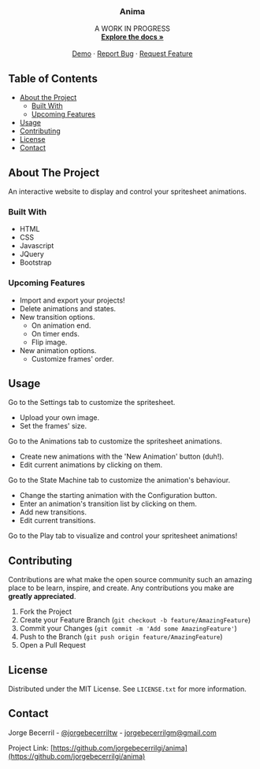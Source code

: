 <!-- PROJECT LOGO -->
<br />
<p align="center">

  <h3 align="center">Anima</h3>

  <p align="center">
  	A WORK IN PROGRESS
    <br />
    <a href="https://github.com/jorgebecerrilgi/anima"><strong>Explore the docs »</strong></a>
    <br />
    <br />
    <a href="https://jorgebecerrilgi.github.io/anima/">Demo</a>
    ·
    <a href="https://github.com/jorgebecerrilgi/anima/issues">Report Bug</a>
    ·
    <a href="https://github.com/jorgebecerrilgi/anima/issues">Request Feature</a>
  </p>
</p>

<!-- TABLE OF CONTENTS -->
## Table of Contents

* [About the Project](#about-the-project)
  * [Built With](#built-with)
  * [Upcoming Features](#upcoming-features)
* [Usage](#usage)
* [Contributing](#contributing)
* [License](#license)
* [Contact](#contact)


<!-- ABOUT THE PROJECT -->
## About The Project

An interactive website to display and control your spritesheet animations.

### Built With
* HTML
* CSS
* Javascript
* JQuery
* Bootstrap

### Upcoming Features
* Import and export your projects!
* Delete animations and states.
* New transition options.
  * On animation end.
  * On timer ends.
  * Flip image.
* New animation options.
  * Customize frames' order.

<!-- USAGE EXAMPLES -->
## Usage

Go to the Settings tab to customize the spritesheet.
* Upload your own image.
* Set the frames' size.

Go to the Animations tab to customize the spritesheet animations.
* Create new animations with the 'New Animation' button (duh!).
* Edit current animations by clicking on them.

Go to the State Machine tab to customize the animation's behaviour.
* Change the starting animation with the Configuration button.
* Enter an animation's transition list by clicking on them.
* Add new transitions.
* Edit current transitions.

Go to the Play tab to visualize and control your spritesheet animations!

<!-- CONTRIBUTING -->
## Contributing

Contributions are what make the open source community such an amazing place to be learn, inspire, and create. Any contributions you make are **greatly appreciated**.

1. Fork the Project
2. Create your Feature Branch (`git checkout -b feature/AmazingFeature`)
3. Commit your Changes (`git commit -m 'Add some AmazingFeature'`)
4. Push to the Branch (`git push origin feature/AmazingFeature`)
5. Open a Pull Request

<!-- LICENSE -->
## License

Distributed under the MIT License. See `LICENSE.txt` for more information.

<!-- CONTACT -->
## Contact

Jorge Becerril - [@jorgebecerriltw](https://twitter.com/jorgebecerriltw) - jorgebecerrilgm@gmail.com

Project Link: [https://github.com/jorgebecerrilgi/anima](https://github.com/jorgebecerrilgi/anima)

<!-- MARKDOWN LINKS & IMAGES -->
<!-- https://www.markdownguide.org/basic-syntax/#reference-style-links -->
[product-screenshot]: https://media.giphy.com/media/OFx2CMlnUkDCvmytKK/giphy.gif
